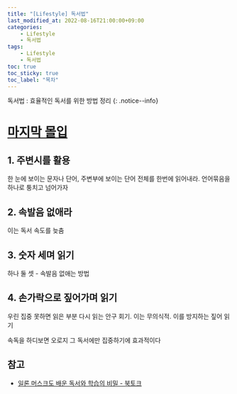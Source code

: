 ```yaml
---
title: "[Lifestyle] 독서법"
last_modified_at: 2022-08-16T21:00:00+09:00
categories:
    - Lifestyle
    - 독서법
tags:
    - Lifestyle
    - 독서법
toc: true
toc_sticky: true
toc_label: "목차"
---
```


독서법 : 효율적인 독서를 위한 방법 정리
{: .notice--info}

# [마지막 몰입](https://link.coupang.com/a/lCqPe)

## 1. 주변시를 활용

한 눈에 보이는 문자나 단어, 주변부에 보이는 단어 전체를 한번에 읽어내라. 언어묶음을 하나로 퉁치고 넘어가자

## 2. 속발음 없애라

이는 독서 속도를 늦춤

## 3. 숫자 세며 읽기

하나 둘 셋 - 속발음 없애는 방법

## 4. 손가락으로 짚어가며 읽기

우린 집중 못하면 읽은 부분 다시 읽는 안구 회기. 이는 무의식적. 이를 방지하는 짚어 읽기

속독을 하디보면 오로지 그 독서에만 집중하기에 효과적이다

## 참고

- [일론 머스크도 배운 독서와 학습의 비밀 - 북토크](https://youtu.be/zU5aSn1oxjc)